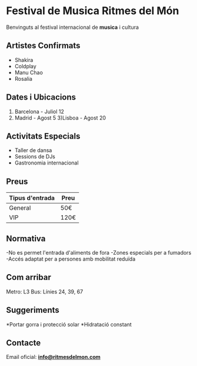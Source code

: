 # Festival de Musica Ritmes del Món

Benvinguts al festival internacional de **musica** i cultura

## Artistes Confirmats
* Shakira
* Coldplay
* Manu Chao
* Rosalia

## Dates i Ubicacions
1) Barcelona - Juliol 12
2) Madrid - Agost 5
3)Lisboa - Agost 20

## Activitats Especials
- Taller de dansa
- Sessions de DJs
- Gastronomia internacional

## Preus
|Tipus d'entrada|Preu
|---|---
General|50€
VIP|120€

## Normativa
-No es permet l'entrada d'aliments de fora
-Zones especials per a fumadors
-Accés adaptat per a persones amb mobilitat reduïda

## Com arribar
Metro: L3
Bus: Línies 24, 39, 67

## Suggeriments
*Portar gorra i protecció solar
*Hidratació constant

## Contacte
Email oficial: **info@ritmesdelmon.com**

